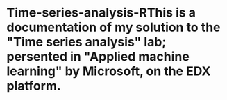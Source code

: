 # Time-series-analysis-RThis is a documentation of my solution to the "Time series analysis" lab; persented in "Applied machine learning" by Microsoft, on the EDX platform.
